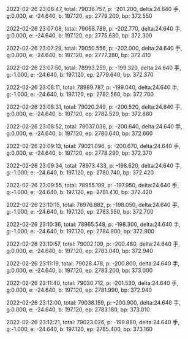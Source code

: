 2022-02-26 23:06:47, total: 79036.757, p: -201.200, delta:24.640 手, g:0.000, e: -24.640, b: 197.120, ep: 2779.200, bp: 372.550

2022-02-26 23:07:08, total: 79068.789, p: -202.770, delta:24.640 手, g:0.000, e: -24.640, b: 197.120, ep: 2775.630, bp: 372.300

2022-02-26 23:07:29, total: 79050.556, p: -202.000, delta:24.640 手, g:0.000, e: -24.640, b: 197.120, ep: 2777.280, bp: 372.410

2022-02-26 23:07:50, total: 78993.259, p: -199.320, delta:24.640 手, g:-1.000, e: -24.640, b: 197.120, ep: 2779.640, bp: 372.370

2022-02-26 23:08:11, total: 78989.787, p: -199.040, delta:24.640 手, g:-1.000, e: -24.640, b: 197.120, ep: 2782.560, bp: 372.700

2022-02-26 23:08:31, total: 79020.249, p: -200.520, delta:24.640 手, g:0.000, e: -24.640, b: 197.120, ep: 2782.520, bp: 372.880

2022-02-26 23:08:52, total: 79037.036, p: -200.640, delta:24.640 手, g:0.000, e: -24.640, b: 197.120, ep: 2780.640, bp: 372.660

2022-02-26 23:09:13, total: 79021.096, p: -200.670, delta:24.640 手, g:0.000, e: -24.640, b: 197.120, ep: 2778.290, bp: 372.370

2022-02-26 23:09:34, total: 78973.433, p: -198.620, delta:24.640 手, g:-1.000, e: -24.640, b: 197.120, ep: 2780.740, bp: 372.420

2022-02-26 23:09:55, total: 78955.199, p: -197.950, delta:24.640 手, g:-1.000, e: -24.640, b: 197.120, ep: 2781.410, bp: 372.420

2022-02-26 23:10:15, total: 78976.882, p: -198.050, delta:24.640 手, g:-1.000, e: -24.640, b: 197.120, ep: 2783.550, bp: 372.700

2022-02-26 23:10:36, total: 78965.548, p: -198.300, delta:24.640 手, g:-1.000, e: -24.640, b: 197.120, ep: 2784.900, bp: 372.900

2022-02-26 23:10:57, total: 79002.109, p: -200.480, delta:24.640 手, g:0.000, e: -24.640, b: 197.120, ep: 2783.040, bp: 372.940

2022-02-26 23:11:19, total: 79028.478, p: -200.800, delta:24.640 手, g:0.000, e: -24.640, b: 197.120, ep: 2783.200, bp: 373.000

2022-02-26 23:11:40, total: 79030.712, p: -201.530, delta:24.640 手, g:0.000, e: -24.640, b: 197.120, ep: 2781.990, bp: 372.940

2022-02-26 23:12:00, total: 79038.159, p: -200.900, delta:24.640 手, g:0.000, e: -24.640, b: 197.120, ep: 2783.180, bp: 373.010

2022-02-26 23:12:21, total: 79023.026, p: -199.880, delta:24.640 手, g:-1.000, e: -24.640, b: 197.120, ep: 2785.400, bp: 373.160